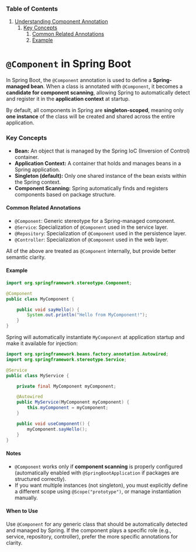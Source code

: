 ### Table of Contents

1. [Understanding Component Annotation](#component-in-spring-boot)
    1. [Key Concepts](#key-concepts)
        1. [Common Related Annotations](#common-related-annotations)
        1. [Example](#example)

# `@Component` in Spring Boot

In Spring Boot, the `@Component` annotation is used to define a **Spring-managed bean**. When a class is annotated with `@Component`, it becomes a **candidate for component scanning**, allowing Spring to automatically detect and register it in the **application context** at startup.

By default, all components in Spring are **singleton-scoped**, meaning only **one instance** of the class will be created and shared across the entire application.

### Key Concepts

* **Bean:** An object that is managed by the Spring IoC (Inversion of Control) container.
* **Application Context:** A container that holds and manages beans in a Spring application.
* **Singleton (default):** Only one shared instance of the bean exists within the Spring context.
* **Component Scanning:** Spring automatically finds and registers components based on package structure.

#### Common Related Annotations

* `@Component`: Generic stereotype for a Spring-managed component.
* `@Service`: Specialization of `@Component` used in the service layer.
* `@Repository`: Specialization of `@Component` used in the persistence layer.
* `@Controller`: Specialization of `@Component` used in the web layer.

All of the above are treated as `@Component` internally, but provide better semantic clarity.

#### Example

```java
import org.springframework.stereotype.Component;

@Component
public class MyComponent {

    public void sayHello() {
        System.out.println("Hello from MyComponent!");
    }
}
```

Spring will automatically instantiate `MyComponent` at application startup and make it available for injection:

```java
import org.springframework.beans.factory.annotation.Autowired;
import org.springframework.stereotype.Service;

@Service
public class MyService {

    private final MyComponent myComponent;

    @Autowired
    public MyService(MyComponent myComponent) {
        this.myComponent = myComponent;
    }

    public void useComponent() {
        myComponent.sayHello();
    }
}
```

#### Notes

* `@Component` works only if **component scanning** is properly configured (automatically enabled with `@SpringBootApplication` if packages are structured correctly).
* If you want multiple instances (not singleton), you must explicitly define a different scope using `@Scope("prototype")`, or manage instantiation manually.

#### When to Use

Use `@Component` for any generic class that should be automatically detected and managed by Spring. If the component plays a specific role (e.g., service, repository, controller), prefer the more specific annotations for clarity.
